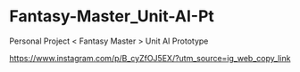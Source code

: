 # Fantasy-Master_Unit-AI-Pt
Personal Project &lt; Fantasy Master > Unit AI Prototype

https://www.instagram.com/p/B_cyZfOJ5EX/?utm_source=ig_web_copy_link
